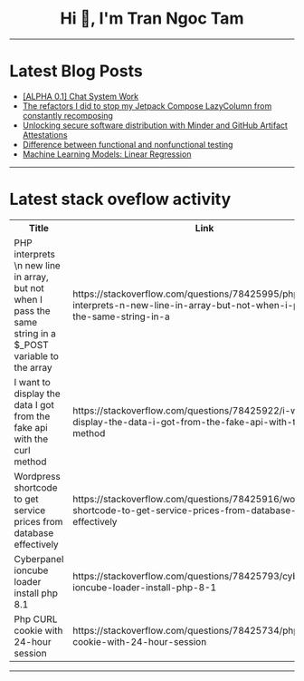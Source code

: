 <h1 align="center">Hi 👋, I'm Tran Ngoc Tam</h1>

---

# Latest Blog Posts 
<!-- BLOG-POST-LIST:START -->
- [[ALPHA 0.1] Chat System Work](https://dev.to/khbc_remake/alpha-01-chat-system-work-3m2j)
- [The refactors I did to stop my Jetpack Compose LazyColumn from constantly recomposing](https://dev.to/theplebdev/the-refactors-i-did-to-stop-my-jetpack-compose-lazycolumn-from-constantly-recomposing-57l0)
- [Unlocking secure software distribution with Minder and GitHub Artifact Attestations](https://dev.to/ninfriendos1/unlocking-secure-software-distribution-with-minder-and-github-artifact-attestations-8l5)
- [Difference between functional and nonfunctional testing](https://dev.to/karvendhan/difference-between-functional-and-nonfunctional-testing-83h)
- [Machine Learning Models: Linear Regression](https://dev.to/jhalylm/machine-learning-models-linear-regression-56lp)
<!-- BLOG-POST-LIST:END -->

---

# Latest stack oveflow activity
<table>
  <tr><th>Title</th><th>Link</th></tr>
  <!-- STACKOVERFLOW:START --><tr><td>PHP interprets \n new line in array, but not when I pass the same string in a $_POST variable to the array</td><td>https://stackoverflow.com/questions/78425995/php-interprets-n-new-line-in-array-but-not-when-i-pass-the-same-string-in-a</td></tr><tr><td>I want to display the data I got from the fake api with the curl method</td><td>https://stackoverflow.com/questions/78425922/i-want-to-display-the-data-i-got-from-the-fake-api-with-the-curl-method</td></tr><tr><td>Wordpress shortcode to get service prices from database effectively</td><td>https://stackoverflow.com/questions/78425916/wordpress-shortcode-to-get-service-prices-from-database-effectively</td></tr><tr><td>Cyberpanel ioncube loader install php 8.1</td><td>https://stackoverflow.com/questions/78425793/cyberpanel-ioncube-loader-install-php-8-1</td></tr><tr><td>Php CURL cookie with 24-hour session</td><td>https://stackoverflow.com/questions/78425734/php-curl-cookie-with-24-hour-session</td></tr><!-- STACKOVERFLOW:END -->
</table>

---


